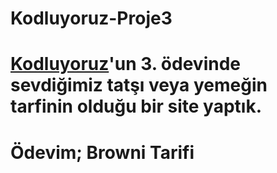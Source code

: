 # Kodluyoruz-Proje3

# [Kodluyoruz](https://kodluyoruz.org)'un 3. ödevinde sevdiğimiz tatşı veya yemeğin tarfinin olduğu bir site yaptık.

# Ödevim; Browni Tarifi
